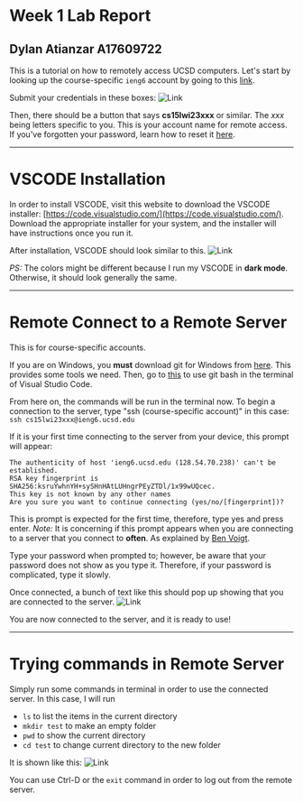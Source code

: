 # Week 1 Lab Report
## Dylan Atianzar A17609722
This is a tutorial on how to remotely access UCSD computers.
Let's start by looking up the course-specific `ieng6` account by going to this [link](https://sdacs.ucsd.edu/~icc/index.php).

Submit your credentials in these boxes:
![Link](https://user-images.githubusercontent.com/69043855/212187259-595af290-5ad1-4137-911e-56363e1d9968.png)

Then, there should be a button that says **cs15lwi23xxx** or similar. The *xxx* being letters specific to you.
This is your account name for remote access. If you've forgotten your password, learn how to reset it [here](https://docs.google.com/document/d/1hs7CyQeh-MdUfM9uv99i8tqfneos6Y8bDU0uhn1wqho/edit).

---
# VSCODE Installation
In order to install VSCODE, visit this website to download the VSCODE installer: [https://code.visualstudio.com/](https://code.visualstudio.com/). 
Download the appropriate installer for your system, and the installer will have instructions once you run it.

After installation, VSCODE should look similar to this.
![Link](https://user-images.githubusercontent.com/69043855/212566904-b01d451d-5e5d-47a6-b194-7ae73415397c.png)

*PS:* The colors might be different because I run my VSCODE in **dark mode**. Otherwise, it should look generally the same.

---
# Remote Connect to a Remote Server
This is for course-specific accounts.

If you are on Windows, you **must** download git for Windows from [here](https://gitforwindows.org/). This provides some tools we need.
Then, go to [this](https://stackoverflow.com/a/50527994) to use git bash in the terminal of Visual Studio Code.

From here on, the commands will be run in the terminal now.
To begin a connection to the server, type "ssh (course-specific account)" in this case:
`ssh cs15lwi23xxx@ieng6.ucsd.edu`
 
If it is your first time connecting to the server from your device, this prompt will appear:
  
```
The authenticity of host 'ieng6.ucsd.edu (128.54.70.238)' can't be established.
RSA key fingerprint is SHA256:ksruYwhnYH+sySHnHAtLUHngrPEyZTDl/1x99wUQcec.
This key is not known by any other names
Are you sure you want to continue connecting (yes/no/[fingerprint])?
```
  
This is prompt is expected for the first time, therefore, type yes and press enter.
*Note:* It is concerning if this prompt appears when you are connecting to a server that you connect to **often**. As explained by [Ben Voigt](https://superuser.com/questions/421074/ssh-the-authenticity-of-host-host-cant-be-established/421084#421084).
  

Type your password when prompted to; however, be aware that your password does not show as you type it. Therefore, if your password is complicated, type it slowly.

Once connected, a bunch of text like this should pop up showing that you are connected to the server.
![Link](https://user-images.githubusercontent.com/69043855/212568317-c2821444-1fe9-4cc9-a7aa-f116590840fc.png)

You are now connected to the server, and it is ready to use!

---
# Trying commands in Remote Server
Simply run some commands in terminal in order to use the connected server.
In this case, I will run
- `ls` to list the items in the current directory
- `mkdir test` to make an empty folder
- `pwd` to show the current directory
- `cd test` to change current directory to the new folder

It is shown like this:
![Link](https://user-images.githubusercontent.com/69043855/212568782-04a2687a-8990-49b8-9e15-81e327b676c3.png)

You can use Ctrl-D or the `exit` command in order to log out from the remote server.
